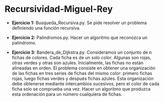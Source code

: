 # Recursividad-Miguel-Rey

- **Ejercicio 1:** Busqueda_Recursiva.py.
Se pide resolver un problema definiendo una función recursiva.

- **Ejercicio 2:** Palindromos.py.
Hacer un algoritmo que reconozca un palíndromo.

- **Ejercicio 3:** Bandera_de_Dijkstra.py.
Consideramos un conjunto de n fichas de colores. Cada ficha es de un solo color. Algunas son rojas, otras verdes y otras son azules. Inicialmente, las fichas no están alineadas en orden. El problema consiste en obtener una organización de las fichas en tres series de fichas del mismo color: primero fichas rojas, luego fichas verdes y después fichas azules. Esta organización debe obtenerse mediante intercambios sucesivos, pero el color de cada ficha solo se comprueba una vez. Hacer un algoritmo que produzca esta ordenación para un número cualquiera de fichas. 
